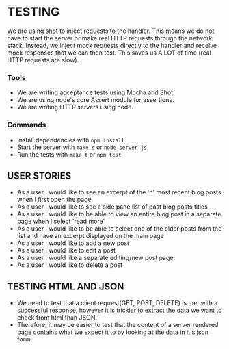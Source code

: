 # TESTING

We are using [shot](https://www.npmjs.com/package/shot) to inject requests to the handler. This means we do not have to start the server or make real HTTP requests through the network stack. Instead, we inject mock requests directly to the handler and receive mock responses that we can then test. This saves us A LOT of time (real HTTP requests are slow).
### Tools
* We are writing acceptance tests using Mocha and Shot.
* We are using node's core Assert module for assertions.
* We are writing HTTP servers using node.

### Commands

* Install dependencies with ``` npm install ```
* Start the server with ``` make s ``` or ```node server.js```
* Run the tests with ``` make t ``` or ``` npm test ```


## USER STORIES
 * As a user I would like to see an excerpt of the 'n' most recent blog posts when I first open the page
 * As a user I would like to see a side pane list of past blog posts titles
 * As a user I would like to be able to view an entire blog post in a separate page when I select 'read more'
 * As a user I would like to be able to select one of the older posts from the list and have an excerpt displayed on the main page
 * As a user I would like to add a new post 
 * As a user I would like to edit a post
 * As a user I would like a separate editing/new post page.
 * As a user I would like to delete a post

## TESTING HTML AND JSON
 * We need to test that a client request(GET, POST, DELETE) is met with a successful response, however it is trickier to extract the data we want to check from html than JSON.  
 * Therefore, it may be easier to test that the content of a server rendered page contains what we expect it to by looking at the data in it's json form.
 
